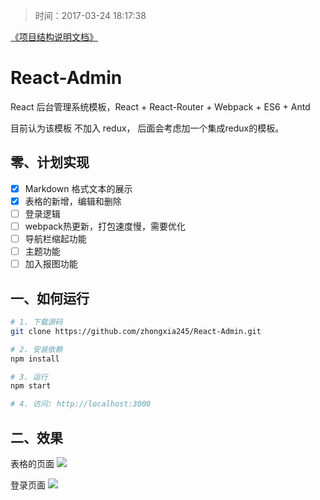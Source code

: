 >时间：2017-03-24 18:17:38

[《项目结构说明文档》](https://github.com/zhongxia245/React-Admin/blob/master/SCAFFOLD_README.md)

# React-Admin
React 后台管理系统模板，React + React-Router + Webpack + ES6 + Antd

目前认为该模板 不加入 redux， 后面会考虑加一个集成redux的模板。




## 零、计划实现
- [x] Markdown 格式文本的展示
- [x] 表格的新增，编辑和删除
- [ ] 登录逻辑
- [ ] webpack热更新，打包速度慢，需要优化
- [ ] 导航栏缩起功能
- [ ] 主题功能
- [ ] 加入报图功能

## 一、如何运行
```bash
# 1. 下载源码
git clone https://github.com/zhongxia245/React-Admin.git

# 2. 安装依赖
npm install

# 3. 运行
npm start

# 4. 访问: http://localhost:3000
```



## 二、效果
表格的页面
![](https://ww1.sinaimg.cn/large/006tKfTcly1fdy3mtk9i8j30qw0ir40k.jpg)

登录页面
![](https://ww4.sinaimg.cn/large/006tKfTcly1fdy3ndcl65j30qx0ihmxt.jpg)



